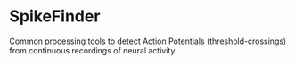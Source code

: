 # SpikeFinder

Common processing tools to detect Action Potentials (threshold-crossings) from continuous recordings of neural activity.
